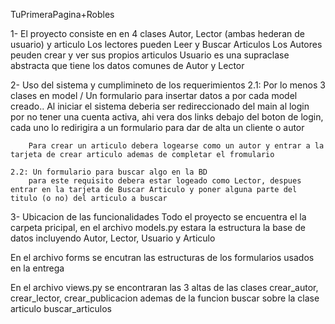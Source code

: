TuPrimeraPagina+Robles

1- El proyecto consiste en en 4 clases Autor, Lector (ambas hederan de usuario) y articulo
   Los lectores pueden Leer y Buscar Articulos
   Los Autores peuden crear y ver sus propios articulos
   Usuario es una supraclase abstracta que tiene los datos comunes de Autor y Lector

2- Uso del sistema y cumplimineto de los requerimientos 
    2.1: Por lo menos 3 clases en model / Un formulario para insertar datos a por cada model creado..
        Al iniciar el sistema deberia ser redireccionado del main al login por no tener una cuenta activa, ahi vera dos links debajo del boton de login, cada uno lo redirigira a un formulario para dar de alta un cliente o autor

        Para crear un articulo debera logearse como un autor y entrar a la tarjeta de crear articulo ademas de completar el fromulario

    2.2: Un formulario para buscar algo en la BD
        para este requisito debera estar logeado como Lector, despues entrar en la tarjeta de Buscar Articulo y poner alguna parte del titulo (o no) del articulo a buscar

3- Ubicacion de las funcionalidades
   Todo el proyecto se encuentra el la carpeta pricipal, en el archivo models.py estara la estructura la base de datos incluyendo Autor, Lector, Usuario y Articulo
   
   En el archivo forms se encutran las estructuras de los formularios usados en la entrega

   En el archivo views.py se encontraran las 3 altas de las clases crear_autor, crear_lector, crear_publicacion ademas de la funcion buscar sobre la clase articulo buscar_articulos